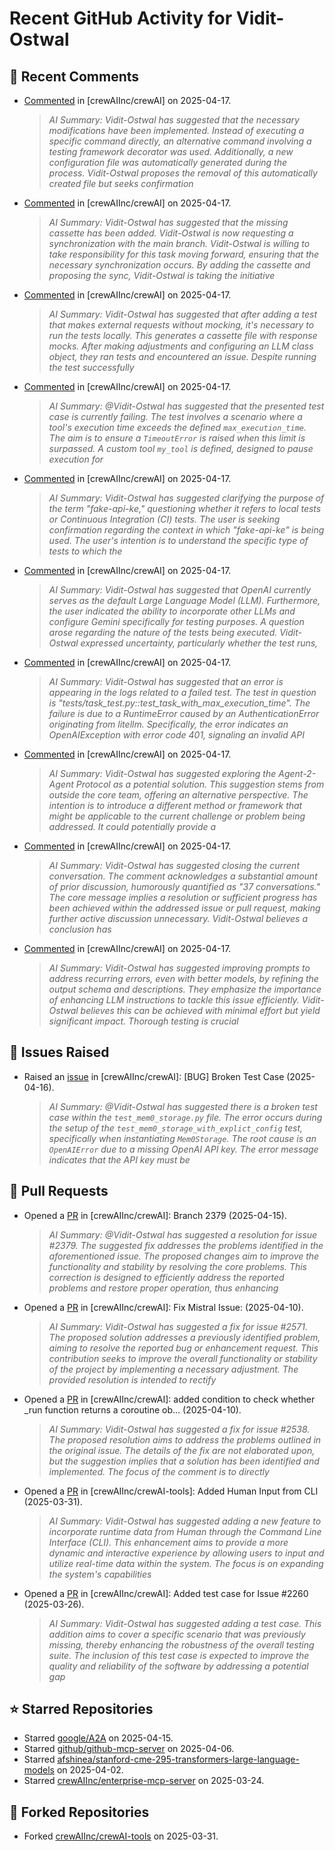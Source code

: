 # Recent GitHub Activity for Vidit-Ostwal

## 💬 Recent Comments
- [Commented](https://github.com/crewAIInc/crewAI/pull/2610#issuecomment-2813830442) in [crewAIInc/crewAI] on 2025-04-17.
  > *AI Summary: Vidit-Ostwal has suggested that the necessary modifications have been implemented. Instead of executing a specific command directly, an alternative command involving a testing framework decorator was used. Additionally, a new configuration file was automatically generated during the process. Vidit-Ostwal proposes the removal of this automatically created file but seeks confirmation*
- [Commented](https://github.com/crewAIInc/crewAI/pull/2610#issuecomment-2813632282) in [crewAIInc/crewAI] on 2025-04-17.
  > *AI Summary: Vidit-Ostwal has suggested that the missing cassette has been added. Vidit-Ostwal is now requesting a synchronization with the main branch. Vidit-Ostwal is willing to take responsibility for this task moving forward, ensuring that the necessary synchronization occurs. By adding the cassette and proposing the sync, Vidit-Ostwal is taking the initiative*
- [Commented](https://github.com/crewAIInc/crewAI/pull/2610#issuecomment-2813579903) in [crewAIInc/crewAI] on 2025-04-17.
  > *AI Summary: Vidit-Ostwal has suggested that after adding a test that makes external requests without mocking, it's necessary to run the tests locally. This generates a cassette file with response mocks. After making adjustments and configuring an LLM class object, they ran tests and encountered an issue. Despite running the test successfully*
- [Commented](https://github.com/crewAIInc/crewAI/pull/2610#issuecomment-2812966202) in [crewAIInc/crewAI] on 2025-04-17.
  > *AI Summary: @Vidit-Ostwal has suggested that the presented test case is currently failing. The test involves a scenario where a tool's execution time exceeds the defined `max_execution_time`. The aim is to ensure a `TimeoutError` is raised when this limit is surpassed. A custom tool `my_tool` is defined, designed to pause execution for*
- [Commented](https://github.com/crewAIInc/crewAI/pull/2610#issuecomment-2812964356) in [crewAIInc/crewAI] on 2025-04-17.
  > *AI Summary: Vidit-Ostwal has suggested clarifying the purpose of the term "fake-api-ke," questioning whether it refers to local tests or Continuous Integration (CI) tests. The user is seeking confirmation regarding the context in which "fake-api-ke" is being used. The user's intention is to understand the specific type of tests to which the*
- [Commented](https://github.com/crewAIInc/crewAI/pull/2610#issuecomment-2812926805) in [crewAIInc/crewAI] on 2025-04-17.
  > *AI Summary: Vidit-Ostwal has suggested that OpenAI currently serves as the default Large Language Model (LLM). Furthermore, the user indicated the ability to incorporate other LLMs and configure Gemini specifically for testing purposes. A question arose regarding the nature of the tests being executed. Vidit-Ostwal expressed uncertainty, particularly whether the test runs,*
- [Commented](https://github.com/crewAIInc/crewAI/pull/2610#issuecomment-2812885559) in [crewAIInc/crewAI] on 2025-04-17.
  > *AI Summary: Vidit-Ostwal has suggested that an error is appearing in the logs related to a failed test. The test in question is "tests/task_test.py::test_task_with_max_execution_time". The failure is due to a RuntimeError caused by an AuthenticationError originating from litellm. Specifically, the error indicates an OpenAIException with error code 401, signaling an invalid API*
- [Commented](https://github.com/crewAIInc/crewAI/issues/2097#issuecomment-2812431953) in [crewAIInc/crewAI] on 2025-04-17.
  > *AI Summary: Vidit-Ostwal has suggested exploring the Agent-2-Agent Protocol as a potential solution. This suggestion stems from outside the core team, offering an alternative perspective. The intention is to introduce a different method or framework that might be applicable to the current challenge or problem being addressed. It could potentially provide a*
- [Commented](https://github.com/crewAIInc/crewAI/issues/2574#issuecomment-2812429848) in [crewAIInc/crewAI] on 2025-04-17.
  > *AI Summary: Vidit-Ostwal has suggested closing the current conversation. The comment acknowledges a substantial amount of prior discussion, humorously quantified as "37 conversations." The core message implies a resolution or sufficient progress has been achieved within the addressed issue or pull request, making further active discussion unnecessary. Vidit-Ostwal believes a conclusion has*
- [Commented](https://github.com/crewAIInc/crewAI/issues/2606#issuecomment-2811865124) in [crewAIInc/crewAI] on 2025-04-17.
  > *AI Summary: Vidit-Ostwal has suggested improving prompts to address recurring errors, even with better models, by refining the output schema and descriptions. They emphasize the importance of enhancing LLM instructions to tackle this issue efficiently. Vidit-Ostwal believes this can be achieved with minimal effort but yield significant impact. Thorough testing is crucial*

## 🐛 Issues Raised
- Raised an [issue](https://github.com/crewAIInc/crewAI/issues/2616) in [crewAIInc/crewAI]: [BUG] Broken Test Case (2025-04-16).
  > *AI Summary: @Vidit-Ostwal has suggested there is a broken test case within the `test_mem0_storage.py` file. The error occurs during the setup of the `test_mem0_storage_with_explict_config` test, specifically when instantiating `Mem0Storage`. The root cause is an `OpenAIError` due to a missing OpenAI API key. The error message indicates that the API key must be*

## 🚀 Pull Requests
- Opened a [PR](https://github.com/crewAIInc/crewAI/pull/2610) in [crewAIInc/crewAI]: Branch 2379 (2025-04-15).
  > *AI Summary: @Vidit-Ostwal has suggested a resolution for issue #2379. The suggested fix addresses the problems identified in the aforementioned issue. The proposed changes aim to improve the functionality and stability by resolving the core problems. This correction is designed to efficiently address the reported problems and restore proper operation, thus enhancing*
- Opened a [PR](https://github.com/crewAIInc/crewAI/pull/2580) in [crewAIInc/crewAI]: Fix Mistral Issue: (2025-04-10).
  > *AI Summary: Vidit-Ostwal has suggested a fix for issue #2571. The proposed solution addresses a previously identified problem, aiming to resolve the reported bug or enhancement request. This contribution seeks to improve the overall functionality or stability of the project by implementing a necessary adjustment. The provided resolution is intended to rectify*
- Opened a [PR](https://github.com/crewAIInc/crewAI/pull/2570) in [crewAIInc/crewAI]: added condition to check whether _run function returns a coroutine ob… (2025-04-10).
  > *AI Summary: Vidit-Ostwal has suggested a fix for issue #2538. The proposed resolution aims to address the problems outlined in the original issue. The details of the fix are not elaborated upon, but the suggestion implies that a solution has been identified and implemented. The focus of the comment is to directly*
- Opened a [PR](https://github.com/crewAIInc/crewAI-tools/pull/251) in [crewAIInc/crewAI-tools]: Added Human Input from CLI (2025-03-31).
  > *AI Summary: Vidit-Ostwal has suggested adding a new feature to incorporate runtime data from Human through the Command Line Interface (CLI). This enhancement aims to provide a more dynamic and interactive experience by allowing users to input and utilize real-time data within the system. The focus is on expanding the system's capabilities*
- Opened a [PR](https://github.com/crewAIInc/crewAI/pull/2484) in [crewAIInc/crewAI]: Added test case for Issue #2260 (2025-03-26).
  > *AI Summary: Vidit-Ostwal has suggested adding a test case. This addition aims to cover a specific scenario that was previously missing, thereby enhancing the robustness of the overall testing suite. The inclusion of this test case is expected to improve the quality and reliability of the software by addressing a potential gap*

## ⭐ Starred Repositories
- Starred [google/A2A](https://github.com/google/A2A) on 2025-04-15.
- Starred [github/github-mcp-server](https://github.com/github/github-mcp-server) on 2025-04-06.
- Starred [afshinea/stanford-cme-295-transformers-large-language-models](https://github.com/afshinea/stanford-cme-295-transformers-large-language-models) on 2025-04-02.
- Starred [crewAIInc/enterprise-mcp-server](https://github.com/crewAIInc/enterprise-mcp-server) on 2025-03-24.

## 🍴 Forked Repositories
- Forked [crewAIInc/crewAI-tools](https://github.com/Vidit-Ostwal/crewAI-tools) on 2025-03-31.
